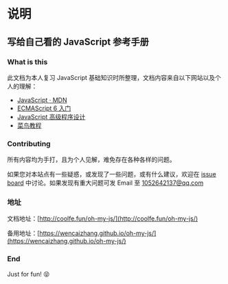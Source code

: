 # 说明

## 写给自己看的 JavaScript 参考手册

### What is this

此文档为本人复习 JavaScript 基础知识时所整理，文档内容来自以下网站以及个人的理解：

- [JavaScript · MDN](https://developer.mozilla.org/zh-CN/docs/Web/JavaScript)
- [ECMAScript 6 入门](http://es6.ruanyifeng.com/)
- [JavaScript 高级程序设计](https://book.douban.com/subject/10546125/)
- [菜鸟教程](http://www.runoob.com/js/js-tutorial.html)

### Contributing

所有内容均为手打，且为个人见解，难免存在各种各样的问题。

如果您对本站点有一些疑惑，或发现了一些问题，或有什么建议，欢迎在 [issue board](https://github.com/wencaizhang/oh-my-js/issues) 中讨论。如果发现有重大问题可发 Email 至 <a href="mailto:1052642137@qq.com">1052642137@qq.com</a> 

### 地址

文档地址：[http://coolfe.fun/oh-my-js/](http://coolfe.fun/oh-my-js/)

备用地址：[https://wencaizhang.github.io/oh-my-js/](https://wencaizhang.github.io/oh-my-js/)

### End

Just for fun! :stuck_out_tongue_closed_eyes:

